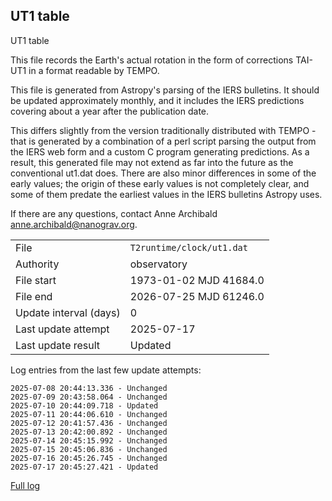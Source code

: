 
## UT1 table

UT1 table

This file records the Earth's actual rotation in the form of
corrections TAI-UT1 in a format readable by TEMPO.

This file is generated from Astropy's parsing of the IERS
bulletins. It should be updated approximately monthly, and it
includes the IERS predictions covering about a year after the
publication date.

This differs slightly from the version traditionally distributed
with TEMPO - that is generated by a combination of a perl script
parsing the output from the IERS web form and a custom C program
generating predictions. As a result, this generated file may not
extend as far into the future as the conventional ut1.dat does.
There are also minor differences in some of the early values; the
origin of these early values is not completely clear, and some of
them predate the earliest values in the IERS bulletins Astropy uses.

If there are any questions, contact Anne Archibald
<anne.archibald@nanograv.org>.

|     |     |
|:--- |:--- |
| File | `T2runtime/clock/ut1.dat` |
| Authority | observatory |
| File start | 1973-01-02 MJD 41684.0 |
| File end | 2026-07-25 MJD 61246.0 |
| Update interval (days) | 0 |
| Last update attempt | 2025-07-17 |
| Last update result | Updated |

Log entries from the last few update attempts:
```
2025-07-08 20:44:13.336 - Unchanged
2025-07-09 20:43:58.064 - Unchanged
2025-07-10 20:44:09.718 - Updated
2025-07-11 20:44:06.610 - Unchanged
2025-07-12 20:41:57.436 - Unchanged
2025-07-13 20:42:00.892 - Unchanged
2025-07-14 20:45:15.992 - Unchanged
2025-07-15 20:45:06.836 - Unchanged
2025-07-16 20:45:26.745 - Unchanged
2025-07-17 20:45:27.421 - Updated
```
[Full log](https://raw.githubusercontent.com/ipta/pulsar-clock-corrections/main/log/T2runtime/clock/ut1.dat.log)
